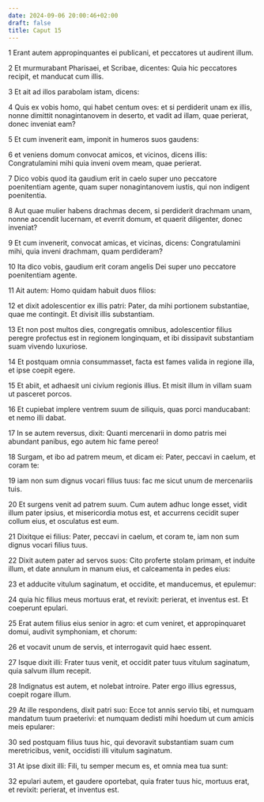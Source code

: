 ```yaml
---
date: 2024-09-06 20:00:46+02:00
draft: false
title: Caput 15
---
```





1 Erant autem appropinquantes ei publicani, et peccatores ut audirent illum.

2 Et murmurabant Pharisaei, et Scribae, dicentes: Quia hic peccatores recipit, et manducat cum illis.

3 Et ait ad illos parabolam istam, dicens:

4 Quis ex vobis homo, qui habet centum oves: et si perdiderit unam ex illis, nonne dimittit nonagintanovem in deserto, et vadit ad illam, quae perierat, donec inveniat eam?

5 Et cum invenerit eam, imponit in humeros suos gaudens:

6 et veniens domum convocat amicos, et vicinos, dicens illis: Congratulamini mihi quia inveni ovem meam, quae perierat.

7 Dico vobis quod ita gaudium erit in caelo super uno peccatore poenitentiam agente, quam super nonagintanovem iustis, qui non indigent poenitentia.

8 Aut quae mulier habens drachmas decem, si perdiderit drachmam unam, nonne accendit lucernam, et everrit domum, et quaerit diligenter, donec inveniat?

9 Et cum invenerit, convocat amicas, et vicinas, dicens: Congratulamini mihi, quia inveni drachmam, quam perdideram?

10 Ita dico vobis, gaudium erit coram angelis Dei super uno peccatore poenitentiam agente.

11 Ait autem: Homo quidam habuit duos filios:

12 et dixit adolescentior ex illis patri: Pater, da mihi portionem substantiae, quae me contingit. Et divisit illis substantiam.

13 Et non post multos dies, congregatis omnibus, adolescentior filius peregre profectus est in regionem longinquam, et ibi dissipavit substantiam suam vivendo luxuriose.

14 Et postquam omnia consummasset, facta est fames valida in regione illa, et ipse coepit egere.

15 Et abiit, et adhaesit uni civium regionis illius. Et misit illum in villam suam ut pasceret porcos.

16 Et cupiebat implere ventrem suum de siliquis, quas porci manducabant: et nemo illi dabat.

17 In se autem reversus, dixit: Quanti mercenarii in domo patris mei abundant panibus, ego autem hic fame pereo!

18 Surgam, et ibo ad patrem meum, et dicam ei: Pater, peccavi in caelum, et coram te:

19 iam non sum dignus vocari filius tuus: fac me sicut unum de mercenariis tuis.

20 Et surgens venit ad patrem suum. Cum autem adhuc longe esset, vidit illum pater ipsius, et misericordia motus est, et accurrens cecidit super collum eius, et osculatus est eum.

21 Dixitque ei filius: Pater, peccavi in caelum, et coram te, iam non sum dignus vocari filius tuus.

22 Dixit autem pater ad servos suos: Cito proferte stolam primam, et induite illum, et date annulum in manum eius, et calceamenta in pedes eius:

23 et adducite vitulum saginatum, et occidite, et manducemus, et epulemur:

24 quia hic filius meus mortuus erat, et revixit: perierat, et inventus est. Et coeperunt epulari.

25 Erat autem filius eius senior in agro: et cum veniret, et appropinquaret domui, audivit symphoniam, et chorum:

26 et vocavit unum de servis, et interrogavit quid haec essent.

27 Isque dixit illi: Frater tuus venit, et occidit pater tuus vitulum saginatum, quia salvum illum recepit.

28 Indignatus est autem, et nolebat introire. Pater ergo illius egressus, coepit rogare illum.

29 At ille respondens, dixit patri suo: Ecce tot annis servio tibi, et numquam mandatum tuum praeterivi: et numquam dedisti mihi hoedum ut cum amicis meis epularer:

30 sed postquam filius tuus hic, qui devoravit substantiam suam cum meretricibus, venit, occidisti illi vitulum saginatum.

31 At ipse dixit illi: Fili, tu semper mecum es, et omnia mea tua sunt:

32 epulari autem, et gaudere oportebat, quia frater tuus hic, mortuus erat, et revixit: perierat, et inventus est.

